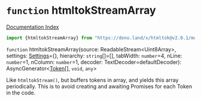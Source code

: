 # `function` htmltokStreamArray

[Documentation Index](../README.md)

```ts
import {htmltokStreamArray} from "https://deno.land/x/htmltok@v2.0.1/mod.ts"
```

`function` htmltokStreamArray(source: ReadableStream\<Uint8Array>, settings: [Settings](../interface.Settings/README.md)=\{}, hierarchy: `string`\[]=\[], tabWidth: `number`=4, nLine: `number`=1, nColumn: `number`=1, decoder: TextDecoder=defaultDecoder): AsyncGenerator\<[Token](../class.Token/README.md)\[], `void`, `any`>

Like `htmltokStream()`, but buffers tokens in array, and yields this array periodically.
This is to avoid creating and awaiting Promises for each Token in the code.

